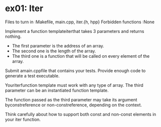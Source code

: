 # ex01: Iter
Files to turn in :Makefile, main.cpp, iter.{h, hpp}
Forbidden functions :None

Implement a function templateiterthat takes 3 parameters and returns nothing.
- The first parameter is the address of an array.
- The second one is the length of the array.
- The third one is a function that will be called on every element of the array.

Submit amain.cppfile that contains your tests. Provide enough code to generate a
test executable.

Youriterfunction template must work with any type of array. The third parameter
can be an instantiated function template.

The function passed as the third parameter may take its argument byconstreference
or non-constreference, depending on the context.

Think carefully about how to support both const and non-const
elements in your iter function.